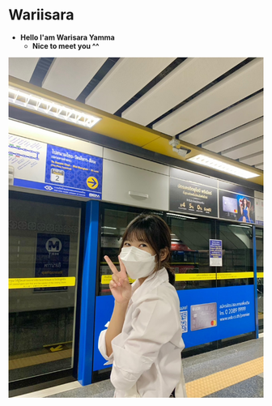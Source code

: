# Wariisara
- **Hello I'am Warisara Yamma**
    - **Nice to meet you ^^**
      
![me](/img/photome.jpg)
